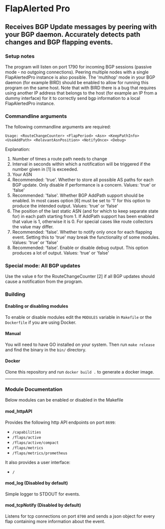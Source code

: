 # FlapAlerted Pro

## Receives BGP Update messages by peering with your BGP daemon. Accurately detects path changes and BGP flapping events.

### Setup notes

The program will listen on port 1790 for incoming BGP sessions (passive mode - no outgoing connections).
Peering multiple nodes with a single FlapAlertedPro instance is also possible. The 'multihop' mode in your BGP daemon (for example BIRD) should be enabled to allow for running this program on the same host. Note that with BIRD there is a bug that requires using another IP address that belongs to the host (for example an IP from a dummy interface) for it to correctly send bgp information to a local FlapAlertedPro instance.


### Commandline arguments
The following commandline arguments are required:


    Usage: <RouteChangeCounter> <FlapPeriod> <Asn> <KeepPathInfo> <UseAddPath> <RelevantAsnPosition> <NotifyOnce> <Debug>

Explanation:

1. Number of times a route path needs to change
2. Interval in seconds within which a notification will be triggered if the number given in [1] is exceeded.
3. Your ASN
4. Recommended: 'true'. Whether to store all possible AS paths for each BGP update. Only disable if performance is a concern. Values: 'true' or 'false'
5. Recommended: 'false'. Whether BGP AddPath support should be enabled. In most cases option [6] must be set to '1' for this option to produce the intended output. Values: 'true' or 'false'
6. The position of the last static ASN (and for which to keep separate state for) in each path starting from 1. If AddPath support has been enabled that value is 1, otherwise it is 0. For special cases like route collectors the value may differ.
7. Recommended: 'false'. Whether to notify only once for each flapping event. Setting this to 'true' may break the functionality of some modules. Values: 'true' or 'false'
8. Recommended: 'false'. Enable or disable debug output. This option produces a lot of output. Values: 'true' or 'false'

### Special mode: All BGP updates
Use the value `0` for the RouteChangeCounter [2] if all BGP updates should cause a notification from the program. 

### Building

#### Enabling or disabling modules

To enable or disable modules edit the `MODULES` variable in `Makefile` or the `Dockerfile` if you are using Docker.

#### Manual

You will need to have GO installed on your system. Then run `make release` and find the binary in the `bin/` directory.

#### Docker

Clone this repository and run `docker build .` to generate a docker image.


***

### Module Documentation

Below modules can be enabled or disabled in the Makefile

#### mod_httpAPI
Provides the following http API endpoints on port `8699`:

- `/capabilities`
- `/flaps/active`
- `/flaps/active/compact`
- `/flaps/metrics`
- `/flaps/metrics/prometheus`

It also provides a user interface:
- `/`

#### mod_log (Disabled by default)
Simple logger to STDOUT for events.

#### mod_tcpNotify (Disabled by default)
Listens for tcp connections on port `8700` and sends a json object for every flap containing more information about the event.